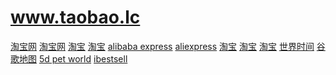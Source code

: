 # www.taobao.lc

<a href="https://www.xiuda.net/">淘宝网</a>
<a href="https://www.taobao.hk.cn/">淘宝网</a>
<a href="https://www.taobao.lc/">淘宝</a>
<a href="https://www.taobwg.com/">淘宝</a>
<a href="https://www.taobao.lc/aliexpress/">alibaba express</a>
<a href="https://www.tmall.lc/aliexpress/">aliexpress</a>
<a href="https://www.qqxk.net/">淘宝</a>
<a href="https://www.yayataobao.com/">淘宝</a>
<a href="https://www.orz123.net/">淘宝</a>
<a href="https://www.googleditu.com/time/">世界时间</a>
<a href="https://www.googleditu.com/">谷歌地图</a>
<a href="https://www.5dpet.com/">5d pet world</a>
<a href="https://www.ibestsell.com/">ibestsell</a>
